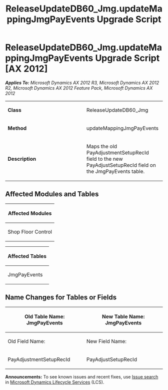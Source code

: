 ﻿---
title: ReleaseUpdateDB60_Jmg.updateMappingJmgPayEvents Upgrade Script
TOCTitle: ReleaseUpdateDB60_Jmg.updateMappingJmgPayEvents Upgrade Script
ms:assetid: a043cbf0-95dd-0492-39c3-c6e382b1477f
ms:mtpsurl: https://msdn.microsoft.com/en-us/library/JJ736700(v=AX.60)
ms:contentKeyID: 49710133
ms.date: 05/18/2015
mtps_version: v=AX.60
---

# ReleaseUpdateDB60\_Jmg.updateMappingJmgPayEvents Upgrade Script [AX 2012]


_**Applies To:** Microsoft Dynamics AX 2012 R3, Microsoft Dynamics AX 2012 R2, Microsoft Dynamics AX 2012 Feature Pack, Microsoft Dynamics AX 2012_

<table>
<colgroup>
<col style="width: 50%" />
<col style="width: 50%" />
</colgroup>
<tbody>
<tr class="odd">
<td><p><strong>Class</strong></p></td>
<td><p>ReleaseUpdateDB60_Jmg</p></td>
</tr>
<tr class="even">
<td><p><strong>Method</strong></p></td>
<td><p>updateMappingJmgPayEvents</p></td>
</tr>
<tr class="odd">
<td><p><strong>Description</strong></p></td>
<td><p>Maps the old PayAdjustmentSetupRecId field to the new PayAdjustSetupRecId field on the JmgPayEvents table.</p></td>
</tr>
</tbody>
</table>


## Affected Modules and Tables

<table>
<colgroup>
<col style="width: 100%" />
</colgroup>
<thead>
<tr class="header">
<th><p>Affected Modules</p></th>
</tr>
</thead>
<tbody>
<tr class="odd">
<td><p>Shop Floor Control</p></td>
</tr>
</tbody>
</table>


<table>
<colgroup>
<col style="width: 100%" />
</colgroup>
<thead>
<tr class="header">
<th><p>Affected Tables</p></th>
</tr>
</thead>
<tbody>
<tr class="odd">
<td><p>JmgPayEvents</p></td>
</tr>
</tbody>
</table>


## Name Changes for Tables or Fields

<table>
<colgroup>
<col style="width: 50%" />
<col style="width: 50%" />
</colgroup>
<thead>
<tr class="header">
<th><p>Old Table Name: JmgPayEvents</p></th>
<th><p>New Table Name: JmgPayEvents</p></th>
</tr>
</thead>
<tbody>
<tr class="odd">
<td><p>Old Field Name:</p></td>
<td><p>New Field Name:</p></td>
</tr>
<tr class="even">
<td><p>PayAdjustmentSetupRecId</p></td>
<td><p>PayAdjustSetupRecId</p></td>
</tr>
</tbody>
</table>

  
**Announcements:** To see known issues and recent fixes, use [Issue search](http://go.microsoft.com/fwlink/?linkid=389258) in [Microsoft Dynamics Lifecycle Services](http://go.microsoft.com/fwlink/?linkid=306505) (LCS).

